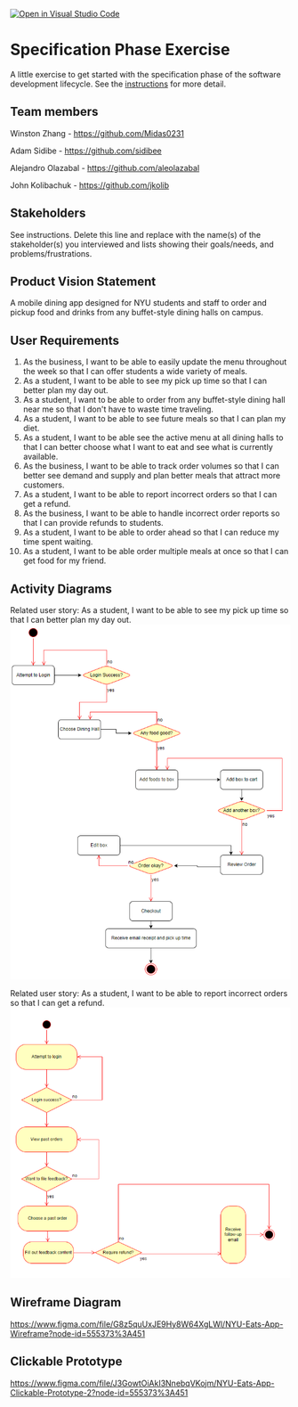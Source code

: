 [![Open in Visual Studio Code](https://classroom.github.com/assets/open-in-vscode-c66648af7eb3fe8bc4f294546bfd86ef473780cde1dea487d3c4ff354943c9ae.svg)](https://classroom.github.com/online_ide?assignment_repo_id=8553937&assignment_repo_type=AssignmentRepo)

# Specification Phase Exercise

A little exercise to get started with the specification phase of the software development lifecycle. See the [instructions](instructions.md) for more detail.

## Team members

Winston Zhang - <https://github.com/Midas0231>

Adam Sidibe - <https://github.com/sidibee>

Alejandro Olazabal - <https://github.com/aleolazabal>

John Kolibachuk - <https://github.com/jkolib>

## Stakeholders

See instructions. Delete this line and replace with the name(s) of the stakeholder(s) you interviewed and lists showing their goals/needs, and problems/frustrations.

## Product Vision Statement

A mobile dining app designed for NYU students and staff to order and pickup food and drinks from any buffet-style dining halls on campus.

## User Requirements

1. As the business, I want to be able to easily update the menu throughout the week so that I can offer students a wide variety of meals.
2. As a student, I want to be able to see my pick up time so that I can better plan my day out.
3. As a student, I want to be able to order from any buffet-style dining hall near me so that I don't have to waste time traveling.
4. As a student, I want to be able to see future meals so that I can plan my diet.
5. As a student, I want to be able see the active menu at all dining halls to that I can better choose what I want to eat and see what is currently available.
6. As the business, I want to be able to track order volumes so that I can better see demand and supply and plan better meals that attract more customers.
7. As a student, I want to be able to report incorrect orders so that I can get a refund.
8. As the business, I want to be able to handle incorrect order reports so that I can provide refunds to students.
9. As a student, I want to be able to order ahead so that I can reduce my time spent waiting.
10. As a student, I want to be able order multiple meals at once so that I can get food for my friend.

## Activity Diagrams

Related user story: As a student, I want to be able to see my pick up time so that I can better plan my day out.
![diagram1](project1_activity_1.png)

Related user story: As a student, I want to be able to report incorrect orders so that I can get a refund.
![diagram2](project1_activity_2.png)

## Wireframe Diagram

<https://www.figma.com/file/G8z5quUxJE9Hy8W64XgLWl/NYU-Eats-App-Wireframe?node-id=555373%3A451>

## Clickable Prototype

<https://www.figma.com/file/J3GowtOiAkI3NnebqVKojm/NYU-Eats-App-Clickable-Prototype-2?node-id=555373%3A451>
